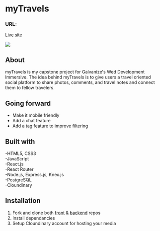# myTravels

###  URL:  
[Live site](http://mytravels.surge.sh/)   

[<img src="https://imgur.com/rIjikOZ.png"/>](https://www.youtube.com/watch?time_continue=2&v=dX2STSA0ZW8)
## About
myTravels is my capstone project for Galvanize's Wed Development Immersive. The idea behind myTravels is to give users a travel oriented social platform to share photos, comments, and travel notes and connect them to fellow travelers. 


##  Going forward
- Make it mobile friendly
- Add a chat feature
- Add a tag feature to improve filtering 



## Built with
-HTML5, CSS3  \
-JavaScript  \
-React.js  \
-React Router  \
-Node.js, Express.js, Knex.js  \
-PostgreSQL  \
-Cloundinary

## Installation 
1. Fork and clone both [front](https://github.com/GuitarOTronic/myTravels-CapstoneFrontend) & [backend](https://github.com/GuitarOTronic/myTravels-CapstoneBackend) repos
2. Install dependancies 
3. Setup Cloundinary account for hosting your media 
